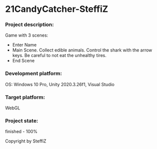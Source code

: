 # 21CandyCatcher-SteffiZ


### Project description: 
Game with 3 scenes:

- Enter Name
- Main Scene. Collect edible animals. Control the shark with the arrow keys. Be careful to not eat the unhealthy tires.
- End Scene

### Development platform: 
OS: Windows 10 Pro, Unity 2020.3.26f1, Visual Studio

### Target platform: 
WebGL

### Project state: 
finished - 100%

Copyright by SteffiZ